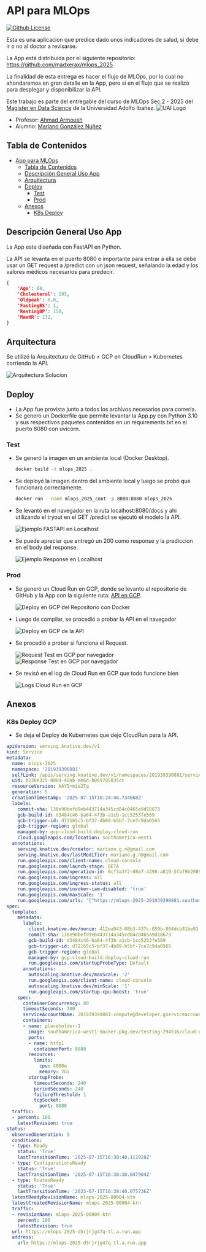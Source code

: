 # API para MLOps

[![Github License](https://img.shields.io/badge/License-Apache%202.0-green.svg)](https://opensource.org/licenses/Apache-2.0)

Esta es una aplicacion que predice dado unos indicadores de salud, si debe ir o no al doctor a revisarse.

La App está distribuida por el siguiente repositorio: https://github.com/madxerax/mlops_2025

La finalidad de esta entrega es hacer el flujo de MLOps, por lo cual no ahondaremos en gran detalle en la App, pero si en el flujo que se realizó para desplegar y disponibilizar la API.

Este trabajo es parte del entregable del curso de MLOps Sec.2 - 2025 del [Magister en Data Science](https://www.uai.cl/postgrados/magisteres/magister-en-data-science) de la Universidad Adolfo Ibañez.
    ![UAI Logo](./img/UAILogo.png)

- Profesor: [Ahmad Armoush](https://www.uai.cl/profesores/ingenieria-y-ciencias/ahmad-armoush)
- Alumno: [Mariano González Núñez](https://www.linkedin.com/in/marianogn/)


## Tabla de Contenidos

- [App para MLOps](#App-para-MLOps)
  - [Tabla de Contenidos](#tabla-de-contenidos)
  - [Descripción General Uso App](#descripcion-general-uso-app)
  - [Arquitectura](#arquitectura)
  - [Deploy](#deploy)
    - [Test](#test)
    - [Prod](#prod)
  - [Anexos](#anexos)
    - [K8s Deploy](#k8s-deploy)

## Descripción General Uso App

La App esta diseñada con FastAPI en Python.

La API se levanta en el puerto 8080 e importante para entrar a ella se debe usar un GET request a /predict con un json request, señalando la edad y los valores médicos necesarios para predecir.

```json
{
    'Age': 68,
    'Cholesterol': 195,
    'Oldpeak': 0.0,
    'FastingBS': 1,
    'RestingBP': 150,
    'MaxHR': 132,
}
```

## Arquitectura

Se utilizó la Arquitectura de GitHub > GCP en CloudRun > Kubernetes corriendo la API.

![Arquitectura Solucion](./img/ArquitecturaMLOps.drawio.png)

## Deploy

- La App fue provista junto a todos los archivos necesarios para correrla.
- Se generó un Dockerfile que permite levantar la App.py con Python 3.10 y sus respectivos paquetes contenidos en un requirements.txt en el puerto 8080 con uvicorn.


### Test

- Se generó la imagen en un ambiente local (Docker Desktop).

  ```sh
  docker build -t mlops_2025 .
  ```
- Se deployó la imagen dentro del ambiente local y luego se probó que funcionara correctamente.

  ```sh
  docker run --name mlops_2025_cont -p 8080:8080 mlops_2025

  ```
- Se levantó en el navegador en la ruta localhost:8080/docs y ahi utilizando el tryout en el GET /predict se ejecutó el modelo la API.

  ![Ejemplo FASTAPI en Localhost](./img/FastApi.png)
- Se puede apreciar que entregó un 200 como response y la prediccion en el body del response.

  ![Ejemplo Response en Localhost](./img/ResponseFastApi.png)


### Prod

- Se generó un Cloud Run en GCP, donde se levanto el repositorio de GitHub y la App con la siguiente ruta:
  [API en GCP](https://mlops-2025-201939390881.southamerica-west1.run.app).

  ![Deploy en GCP del Repositorio con Docker](./img/GCPCloudRun.png)
- Luego de compilar, se procedió a probar la API en el navegador

  ![Deploy en GCP de la API](./img/GCPAPIDocs.png)
- Se procedió a probar si funciona el Request.

  ![Request Test en GCP por navegador](./img/GCPGetAPI.png)
  ![Response Test en GCP por navegador](./img/GCPResponseAPI.png)
- Se revisó en el log de Cloud Run en GCP que todo funcione bien

  ![Logs Cloud Run en GCP](./img/GCPCloudRunLog.png)


## Anexos

### K8s Deploy GCP

- Se deja el Deploy de Kubernetes que dejo CloudRun para la API.

```yaml
apiVersion: serving.knative.dev/v1
kind: Service
metadata:
  name: mlops-2025
  namespace: '201939390881'
  selfLink: /apis/serving.knative.dev/v1/namespaces/201939390881/services/mlops-2025
  uid: b230e325-808d-48ab-ae6d-b069705835cc
  resourceVersion: AAY5+mie2Tg
  generation: 5
  creationTimestamp: '2025-07-15T16:24:46.734668Z'
  labels:
    commit-sha: 138e90befd9eb443714a345cd84c0465a9d18673
    gcb-build-id: d3484c46-ba64-4f3b-a1cb-1cc5253fe569
    gcb-trigger-id: d72165c5-bf37-4b09-b5bf-7ce7c9da0565
    gcb-trigger-region: global
    managed-by: gcp-cloud-build-deploy-cloud-run
    cloud.googleapis.com/location: southamerica-west1
  annotations:
    serving.knative.dev/creator: mariano.g.n@gmail.com
    serving.knative.dev/lastModifier: mariano.g.n@gmail.com
    run.googleapis.com/client-name: cloud-console
    run.googleapis.com/launch-stage: BETA
    run.googleapis.com/operation-id: 6cf3a3f2-08e7-4398-a810-5fbf9b208946
    run.googleapis.com/ingress: all
    run.googleapis.com/ingress-status: all
    run.googleapis.com/invoker-iam-disabled: 'true'
    run.googleapis.com/maxScale: '1'
    run.googleapis.com/urls: '["https://mlops-2025-201939390881.southamerica-west1.run.app","https://mlops-2025-d5rjrjg47q-tl.a.run.app"]'
spec:
  template:
    metadata:
      labels:
        client.knative.dev/nonce: 412ea943-88b3-437c-859b-884dcb81be81
        commit-sha: 138e90befd9eb443714a345cd84c0465a9d18673
        gcb-build-id: d3484c46-ba64-4f3b-a1cb-1cc5253fe569
        gcb-trigger-id: d72165c5-bf37-4b09-b5bf-7ce7c9da0565
        gcb-trigger-region: global
        managed-by: gcp-cloud-build-deploy-cloud-run
        run.googleapis.com/startupProbeType: Default
      annotations:
        autoscaling.knative.dev/maxScale: '2'
        run.googleapis.com/client-name: cloud-console
        autoscaling.knative.dev/minScale: '1'
        run.googleapis.com/startup-cpu-boost: 'true'
    spec:
      containerConcurrency: 80
      timeoutSeconds: 300
      serviceAccountName: 201939390881-compute@developer.gserviceaccount.com
      containers:
      - name: placeholder-1
        image: southamerica-west1-docker.pkg.dev/testing-294516/cloud-run-source-deploy/mlops_2025/mlops-2025:138e90befd9eb443714a345cd84c0465a9d18673
        ports:
        - name: http1
          containerPort: 8080
        resources:
          limits:
            cpu: 4000m
            memory: 2Gi
        startupProbe:
          timeoutSeconds: 240
          periodSeconds: 240
          failureThreshold: 1
          tcpSocket:
            port: 8080
  traffic:
  - percent: 100
    latestRevision: true
status:
  observedGeneration: 5
  conditions:
  - type: Ready
    status: 'True'
    lastTransitionTime: '2025-07-15T16:38:40.111928Z'
  - type: ConfigurationsReady
    status: 'True'
    lastTransitionTime: '2025-07-15T16:38:38.847904Z'
  - type: RoutesReady
    status: 'True'
    lastTransitionTime: '2025-07-15T16:38:40.075736Z'
  latestReadyRevisionName: mlops-2025-00004-ktn
  latestCreatedRevisionName: mlops-2025-00004-ktn
  traffic:
  - revisionName: mlops-2025-00004-ktn
    percent: 100
    latestRevision: true
  url: https://mlops-2025-d5rjrjg47q-tl.a.run.app
  address:
    url: https://mlops-2025-d5rjrjg47q-tl.a.run.app
```

